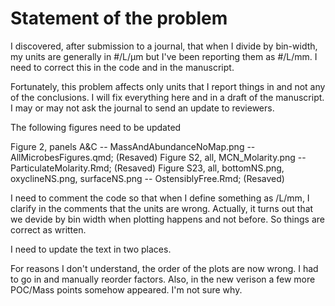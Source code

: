 # Statement of the problem
I discovered, after submission to a journal, that when I divide by bin-width, my units are generally in #/L/μm but I've been reporting them as #/L/mm. I need to correct this in the code and in the manuscript.

Fortunately, this problem affects only units that I report things in and not any of the conclusions. I will fix everything here and in a draft of the manuscript. I may or may not ask the journal to send an update to reviewers.

The following figures need to be updated

Figure 2, panels A&C -- MassAndAbundanceNoMap.png -- AllMicrobesFigures.qmd; (Resaved)
Figure S2, all, MCN_Molarity.png -- ParticulateMolarity.Rmd; (Resaved)
Figure S23, all, bottomNS.png, oxyclineNS.png, surfaceNS.png -- OstensiblyFree.Rmd; (Resaved)

I need to comment the code so that when I define something as /L/mm, I clarify in the comments that the units are wrong.
Actually, it turns out that we devide by bin width when plotting happens and not before. So things are correct as written.

I need to update the text in two places.

For reasons I don't understand, the order of the plots are now wrong. I had to go in and manually reorder factors.
Also, in the new verison a few more POC/Mass points somehow appeared. I'm not sure why.